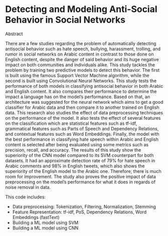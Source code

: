 # Detecting and Modeling Anti-Social Behavior in Social Networks

Abstract

There are a few studies regarding the problem of automatically detecting antisocial behavior such as hate speech, bullying, harassment, trolling, and rumor in social networks on Arabic content in contrast to those done on English content, despite the danger of said behavior and its huge negative impact on both communities and individuals alike. 
This study tackles the problem by training two predictive models to detect this behavior. The first is built using the famous Support Vector Machine algorithm, while the second is built using Convolutional Neural Networks.
 This study tests the performance of both models in classifying antisocial behavior in both Arabic and English content. It also compares their performance to determine the impact a language has on the model’s performance. Based on that, an architecture was suggested for the neural network which aims to get a good classifier for Arabic data and then compare it to another trained on English data. This research also studies the effect of data preprocessing techniques on the performance of the model. It also tests the effect of several features on the classification which are statistical features such as tf-idf, grammatical features such as Parts of Speech and Dependency Relations, and contextual features such as Word Embeddings. Finally, the model with the best performance in classifying hate speech within Arabic and English content is selected after being evaluated using some metrics such as precision, recall, and accuracy.
The results of this study show the superiority of the CNN model compared to its SVM counterpart for both datasets. It had an approximate detection rate of 79% for hate speech in Arabic comments and 98% in English tweets, which also shows the superiority of the English model to the Arabic one. Therefore, there is much room for improvement. The study also proves the positive impact of data preprocessing on the model’s performance for what it does in regards of noise removal in data.

This code includes:
- Data preprocessing: Tokenization, Filtering, Normalization, Stemming
- Feature Representation: tf-idf, PoS, Dependency Relations, Word Embeddings (fastText)
- Building a ML model using SVM
- Building a ML model using CNN
